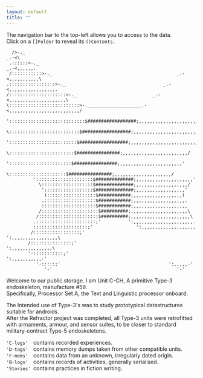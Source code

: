 ```yaml
---
layout: default
title: ""
---
```

The navigation bar to the top-left allows you to access to the data.  
Click on a `[]Folder` to reveal its `()Contents.`
  
```
  />-._                                                                  _.-<\
 .::::::>-._                                                        _.-<,,,,,,.
 /:::::::::::>-._                                              _.-<,,,,,,,,,,,\
.:::::::::::::::::>-._                                    _.-<,,,,,,,,,,,,,,,,,.
/:::::::::::::::::::::>-._                            _.-<,,,,,,,,,,,,,,,,,,,,,\
\::::::::::::::::::::::::::>-.____________________.-<,,,,,,,,,,,,,,,,,,,,,,,,,,/
 '::::::::::::::::::::::::::::$##################;,,,,,,,,,,,,,,,,,,,,,,,,,,,,'
   \::::::::::::::::::::::::::$##################;,,,,,,,,,,,,,,,,,,,,,,,,,,/
    ':::::::::::::::::::::::::$##################;,,,,,,,,,,,,,,,,,,,,,,,,,'
      \::::::::::::::::::::::::$################;,,,,,,,,,,,,,,,,,,,,,,,,/
       ':::::::::::::::::::::::$################;,,,,,,,,,,,,,,,,,,,,,,,'
         \:::::::::::::::::::::$################;,,,,,,,,,,,,,,,,,,,,,/
          ':::::::::::::::::::::$##############;,,,,,,,,,,,,,,,,,,,,,'
            \:::::::::::::::::::$##############;,,,,,,,,,,,,,,,,,,,/
             '::::::::::::::::::$##############;,,,,,,,,,,,,,,,,,,'
              )::::::::::::::::::$############;,,,,,,,,,,,,,,,,,,(
             .:::::::::::::::::::$############;,,,,,,,,,,,,,,,,,,,.
             ::::::::::::::::::::$############;,,,,,,,,,,,,,,,,,,,,
            /:::::::::::::::::::::$##########;,,,,,,,,,,,,,,,,,,,,,\
           /::::::::::::::::::::::$##########;,,,,,,,,,,,,,,,,,,,,,,\
          .::::::::::::::::::::::;'          ':,,,,,,,,,,,,,,,,,,,,,,.
          ::::::::::::::::::::;'                ':,,,,,,,,,,,,,,,,,,,,
         /:::::::::::::::::;'                      ':,,,,,,,,,,,,,,,,,\
        /:::::::::::::::;'                            ':,,,,,,,,,,,,,,,\
        '-:::::::::::;'                                  ':,,,,,,,,,,,-'
           '-:::::;'                                        ':,,,,,-'
              '-'                                              '-'
```
   
Welcome to our public storage. I am Unit C-CH, A primitive Type-3 endoskeleton, manufacture #59.  
Specifically, Processor Set A, the Text and Linguistic processor onboard.  
  
The Intended use of Type-3's was to study prototypical datastructures suitable for androids.  
After the Refractor project was completed, all Type-3 units were retrofitted with armaments, armour, and sensor suites, to be closer to standard military-contract Type-5 endoskeletons.  
  
`'C-logs'  `contains recorded experiences.  
`'D-tags'  `contains memory dumps taken from other compatible units.  
`'F-mems'  `contains data from an unknown, irregularly dated origin.  
`'B-logs'  `contains records of activities, generally serialised.  
`'Stories' `contains practices in fiction writing.